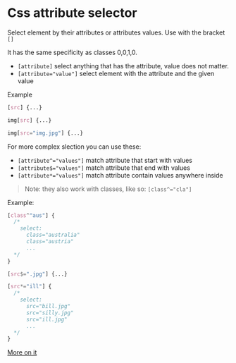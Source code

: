 # Css attribute selector

Select element by their attributes or attributes values.
Use with the bracket `[]`

It has the same specificity as classes 0,0,1,0.

- `[attribute]` select anything that has the attribute, value does not matter.
- `[attribute="value"]` select element with the attribute and the given value

Example

```css
[src] {...}

img[src] {...}

img[src="img.jpg"] {...}
```

For more complex slection you can use these:

- `[attribute^="values"]` match attribute that start with values
- `[attribute$="values"]` match attribute that end with values
- `[attribute*="values"]` match attribute contain values anywhere inside

>Note: they also work with classes, like so: `[class^="cla"]`

Example:

```css
[class^"aus"] {
  /* 
    select:
      class="australia"
      class="austria"
      ...
  */
}

[src$=".jpg"] {...}

[src*="ill"] {
  /* 
    select:
      src="bill.jpg"
      src="silly.jpg"
      src="ill.jpg"
      ...
  */
}
```

[More on it](https://developer.mozilla.org/en-US/docs/Web/CSS/Attribute_selectors)
